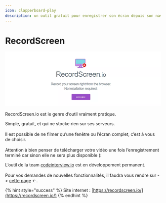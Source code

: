 ```yaml
---
icon: clapperboard-play
description: un outil gratuit pour enregistrer son écran depuis son navigateur
---
```


# RecordScreen

![](<../../.gitbook/assets/image (17) (1) (1).png>)

RecordScreen.io est le genre d’outil vraiment pratique.

Simple, gratuit, et qui ne stocke rien sur ses serveurs. \
\
Il est possible de ne filmer qu’une fenêtre ou l’écran complet, c’est à vous de choisir. \
\
Attention à bien penser de télécharger votre vidéo une fois l’enregistrement terminé car sinon elle ne sera plus disponible (:

L’outil de la team [codeinterview.io](https://codeinterview.io/) est en développement permanent. \
\
Pour vos demandes de nouvelles fonctionnalités, il faudra vous rendre sur -> [cette page](https://remoteinterview.canny.io/recordscreenio-feature-request) <-.

{% hint style="success" %}
Site internet : [https://recordscreen.io/](https://recordscreen.io/)
{% endhint %}
